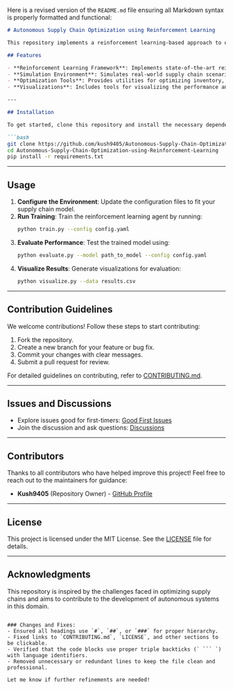 Here is a revised version of the `README.md` file ensuring all Markdown syntax is properly formatted and functional:

```markdown
# Autonomous Supply Chain Optimization using Reinforcement Learning

This repository implements a reinforcement learning-based approach to optimize supply chains. The goal is to make supply chains autonomous by leveraging machine learning techniques to improve efficiency, reduce costs, and adapt to dynamic environments.

## Features

- **Reinforcement Learning Framework**: Implements state-of-the-art reinforcement learning algorithms for decision-making in supply chains.
- **Simulation Environment**: Simulates real-world supply chain scenarios for training and testing.
- **Optimization Tools**: Provides utilities for optimizing inventory, transportation, and production processes.
- **Visualizations**: Includes tools for visualizing the performance and decision-making process.

---

## Installation

To get started, clone this repository and install the necessary dependencies:

```bash
git clone https://github.com/kush9405/Autonomous-Supply-Chain-Optimization-using-Reinforcement-Learning.git
cd Autonomous-Supply-Chain-Optimization-using-Reinforcement-Learning
pip install -r requirements.txt
```

---

## Usage

1. **Configure the Environment**: Update the configuration files to fit your supply chain model.
2. **Run Training**: Train the reinforcement learning agent by running:
   ```bash
   python train.py --config config.yaml
   ```
3. **Evaluate Performance**: Test the trained model using:
   ```bash
   python evaluate.py --model path_to_model --config config.yaml
   ```
4. **Visualize Results**: Generate visualizations for evaluation:
   ```bash
   python visualize.py --data results.csv
   ```

---

## Contribution Guidelines

We welcome contributions! Follow these steps to start contributing:

1. Fork the repository.
2. Create a new branch for your feature or bug fix.
3. Commit your changes with clear messages.
4. Submit a pull request for review.

For detailed guidelines on contributing, refer to [CONTRIBUTING.md](CONTRIBUTING.md).

---

## Issues and Discussions

- Explore issues good for first-timers: [Good First Issues](https://github.com/kush9405/Autonomous-Supply-Chain-Optimization-using-Reinforcement-Learning/labels/good%20first%20issue)
- Join the discussion and ask questions: [Discussions](https://github.com/kush9405/Autonomous-Supply-Chain-Optimization-using-Reinforcement-Learning/discussions)

---

## Contributors

Thanks to all contributors who have helped improve this project! Feel free to reach out to the maintainers for guidance:

- **Kush9405** (Repository Owner) - [GitHub Profile](https://github.com/kush9405)

---

## License

This project is licensed under the MIT License. See the [LICENSE](LICENSE) file for details.

---

## Acknowledgments

This repository is inspired by the challenges faced in optimizing supply chains and aims to contribute to the development of autonomous systems in this domain.
```

### Changes and Fixes:
- Ensured all headings use `#`, `##`, or `###` for proper hierarchy.
- Fixed links to `CONTRIBUTING.md`, `LICENSE`, and other sections to be clickable.
- Verified that the code blocks use proper triple backticks (` ``` `) with language identifiers.
- Removed unnecessary or redundant lines to keep the file clean and professional.

Let me know if further refinements are needed!
